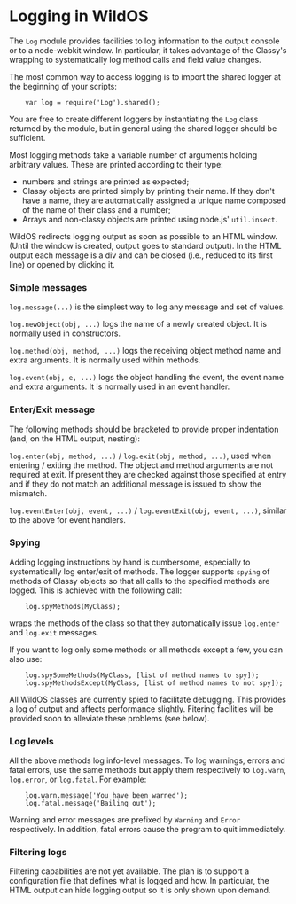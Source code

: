 Logging in WildOS
========

The `Log` module provides facilities to log information to the output console or to a node-webkit window.
In particular, it takes advantage of the Classy's wrapping to systematically log method calls and field value changes.

The most common way to access logging is to import the shared logger at the beginning of your scripts:

```
	var log = require('Log').shared();
```

You are free to create different loggers by instantiating the `Log` class returned by the module,
but in general using the shared logger should be sufficient.

Most logging methods take a variable number of arguments holding arbitrary values.
These are printed according to their type: 

- numbers and strings are printed as expected;
- Classy objects are printed simply by printing their name. 
  If they don't have a name, they are automatically assigned a unique name composed
  of the name of their class and a number;
- Arrays and non-classy objects are printed using node.js' `util.insect`.

WildOS redirects logging output as soon as possible to an HTML window.
(Until the window is created, output goes to standard output).
In the HTML output each message is a div and can be closed (i.e., reduced to its first line) or opened by clicking it.

### Simple messages ###

`log.message(...)` is the simplest way to log any message and set of values.

`log.newObject(obj, ...)` logs the name of a newly created object. It is normally used in constructors.

`log.method(obj, method, ...)` logs the receiving object method name and extra arguments. It is normally used within methods.

`log.event(obj, e, ...)` logs the object handling the event, the event name and extra arguments. It is normally used in an event handler.

### Enter/Exit message ###

The following methods should be bracketed to provide proper indentation (and, on the HTML output, nesting):

`log.enter(obj, method, ...)` / `log.exit(obj, method, ...)`, used when entering / exiting the method.
The object and method arguments are not required at exit. 
If present they are checked against those specified at entry and if they do not match an additional message is issued to show the mismatch.

`log.eventEnter(obj, event, ...)` / `log.eventExit(obj, event, ...)`, similar to the above for event handlers.

### Spying ###

Adding logging instructions by hand is cumbersome, especially to systematically log enter/exit of methods.
The logger supports `spying` of methods of Classy objects so that all calls to the specified methods are logged.
This is achieved with the following call:

```
    log.spyMethods(MyClass);
```

wraps the methods of the class so that they automatically issue `log.enter` and `log.exit` messages.

If you want to log only some methods or all methods except a few, you can also use:

```
    log.spySomeMethods(MyClass, [list of method names to spy]);
    log.spyMethodsExcept(MyClass, [list of method names to not spy]);
```

All WildOS classes are currently spied to facilitate debugging.
This provides a log of output and affects performance slightly.
Fitering facilities will be provided soon to alleviate these problems (see below).

### Log levels ###

All the above methods log info-level messages.
To log warnings, errors and fatal errors, use the same methods but apply them respectively to `log.warn`, `log.error`, or `log.fatal`.
For example:

```
    log.warn.message('You have been warned');
    log.fatal.message('Bailing out');
```

Warning and error messages are prefixed by `Warning` and `Error` respectively.
In addition, fatal errors cause the program to quit immediately.

### Filtering logs ###

Filtering capabilities are not yet available.
The plan is to support a configuration file that defines what is logged and how.
In particular, the HTML output can hide logging output so it is only shown upon demand.

